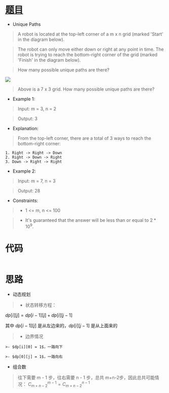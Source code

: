 # [题目](https://leetcode.com/problems/unique-paths/)

* Unique Paths

> A robot is located at the top-left corner of a m x n grid (marked 'Start' in the diagram below).

> The robot can only move either down or right at any point in time. The robot is trying to reach the bottom-right corner of the grid (marked 'Finish' in the diagram below).

> How many possible unique paths are there?

![](https://assets.leetcode.com/uploads/2018/10/22/robot_maze.png)

> Above is a 7 x 3 grid. How many possible unique paths are there?

* Example 1:

> Input: m = 3, n = 2

> Output: 3

* Explanation:

> From the top-left corner, there are a total of 3 ways to reach the bottom-right corner:
```
1. Right -> Right -> Down
2. Right -> Down -> Right
3. Down -> Right -> Right
```

* Example 2:

> Input: m = 7, n = 3

> Output: 28

* Constraints:

>- 1 <= m, n <= 100

>- It's guaranteed that the answer will be less than or equal to $2*10^9$.

# 代码

```cpp

```

# 思路

* 动态规划

>- 状态转移方程：

$dp[i][j] = dp[i-1][j] + dp[i][j - 1]$ 

其中 $dp[i - 1][j]$ 是从左边来的，$dp[i][j - 1]$ 是从上面来的

>- 边界情况

	>- $dp[i][0] = 1$，一路向下

	>- $dp[0][j] = 1$，一路向右

* 组合数
> 往下需要 m - 1 步，往右需要 n - 1 步，总共 m+n-2步，因此总共可能情况：
$C_{m+n-2}^{m-1} = C_{m+n-2}^{n - 1}$

